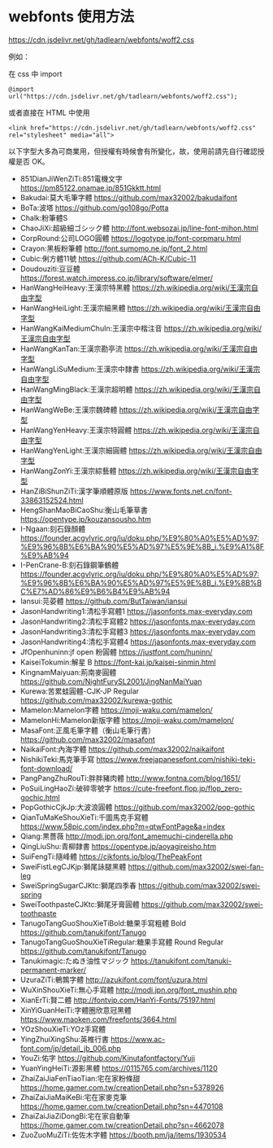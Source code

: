 # webfonts 使用方法
https://cdn.jsdelivr.net/gh/tadlearn/webfonts/woff2.css

例如：

在 css 中 import
```
@import url("https://cdn.jsdelivr.net/gh/tadlearn/webfonts/woff2.css");
```
或者直接在 HTML 中使用
```
<link href="https://cdn.jsdelivr.net/gh/tadlearn/webfonts/woff2.css" rel="stylesheet" media="all">
```

以下字型大多為可商業用，但授權有時候會有所變化，故，使用前請先自行確認授權是否 OK。

- 851DianJiWenZiTi:851電機文字 https://pm85122.onamae.jp/851Gkktt.html
- Bakudai:莫大毛筆字體 https://github.com/max32002/bakudaifont
- BoTa:波塔 https://github.com/go108go/Potta
- Chalk:粉筆體S
- ChaoJiXi:超級細ゴシック體 http://font.websozai.jp/line-font-mihon.html
- CorpRound:公司LOGO圓體 https://logotype.jp/font-corpmaru.html
- Crayon:黑板粉筆體 http://font.sumomo.ne.jp/font_2.html
- Cubic:俐方體11號 https://github.com/ACh-K/Cubic-11
- Doudouziti:豆豆體 https://forest.watch.impress.co.jp/library/software/elmer/
- HanWangHeiHeavy:王漢宗特黑體 https://zh.wikipedia.org/wiki/王漢宗自由字型
- HanWangHeiLight:王漢宗細黑體 https://zh.wikipedia.org/wiki/王漢宗自由字型
- HanWangKaiMediumChuIn:王漢宗中楷注音 https://zh.wikipedia.org/wiki/王漢宗自由字型
- HanWangKanTan:王漢宗勘亭流 https://zh.wikipedia.org/wiki/王漢宗自由字型
- HanWangLiSuMedium:王漢宗中隸書 https://zh.wikipedia.org/wiki/王漢宗自由字型
- HanWangMingBlack:王漢宗超明體 https://zh.wikipedia.org/wiki/王漢宗自由字型
- HanWangWeBe:王漢宗魏碑體 https://zh.wikipedia.org/wiki/王漢宗自由字型
- HanWangYenHeavy:王漢宗特圓體 https://zh.wikipedia.org/wiki/王漢宗自由字型
- HanWangYenLight:王漢宗細圓體 https://zh.wikipedia.org/wiki/王漢宗自由字型
- HanWangZonYi:王漢宗綜藝體 https://zh.wikipedia.org/wiki/王漢宗自由字型
- HanZiBiShunZiTi:漢字筆順體原版 https://www.fonts.net.cn/font-33863152524.html
- HengShanMaoBiCaoShu:衡山毛筆草書 https://opentype.jp/kouzansousho.htm
- I-Ngaan:刻石錄顏體 https://founder.acgvlyric.org/iu/doku.php/%E9%80%A0%E5%AD%97:%E9%96%8B%E6%BA%90%E5%AD%97%E5%9E%8B_i.%E9%A1%8F%E9%AB%94
- I-PenCrane-B:刻石錄鋼筆鶴體 https://founder.acgvlyric.org/iu/doku.php/%E9%80%A0%E5%AD%97:%E9%96%8B%E6%BA%90%E5%AD%97%E5%9E%8B_i.%E9%8B%BC%E7%AD%86%E9%B6%B4%E9%AB%94
- Iansui:芫荽體 https://github.com/ButTaiwan/iansui
- JasonHandwriting1:清松手寫體1 https://jasonfonts.max-everyday.com
- JasonHandwriting2:清松手寫體2 https://jasonfonts.max-everyday.com
- JasonHandwriting3:清松手寫體3 https://jasonfonts.max-everyday.com
- JasonHandwriting4:清松手寫體4 https://jasonfonts.max-everyday.com
- JfOpenhuninn:jf open 粉圓體 https://justfont.com/huninn/
- KaiseiTokumin:解星 B https://font-kai.jp/kaisei-sinmin.html
- KingnamMaiyuan:荊南麥圓體 https://github.com/NightFurySL2001/JingNanMaiYuan
- Kurewa:苦累蛙圓體-CJK-JP Regular https://github.com/max32002/kurewa-gothic
- Mamelon:Mamelon字體 https://moji-waku.com/mamelon/
- MamelonHi:Mamelon新版字體 https://moji-waku.com/mamelon/
- MasaFont:正風毛筆字體（衡山毛筆行書） https://github.com/max32002/masafont
- NaikaiFont:內海字體 https://github.com/max32002/naikaifont
- NishikiTeki:馬克筆手寫 https://www.freejapanesefont.com/nishiki-teki-font-download/
- PangPangZhuRouTi:胖胖豬肉體 http://www.fontna.com/blog/1651/
- PoSuiLingHaoZi:破碎零號字 https://cute-freefont.flop.jp/flop_zero-gochic.html
- PopGothicCjkJp:大波浪圓體 https://github.com/max32002/pop-gothic
- QianTuMaKeShouXieTi:千圖馬克手寫體 https://www.58pic.com/index.php?m=qtwFontPage&a=index
- Qiang:黒薔薇 http://modi.jpn.org/font_amemuchi-cinderella.php
- QingLiuShu:青柳隷書 https://opentype.jp/aoyagireisho.htm
- SuiFengTi:隨峰體 https://cjkfonts.io/blog/ThePeakFont
- SweiFistLegCJKjp:獅尾詠腿黑體 https://github.com/max32002/swei-fan-leg
- SweiSpringSugarCJKtc:獅尾四季春 https://github.com/max32002/swei-spring
- SweiToothpasteCJKtc:獅尾牙膏圓體 https://github.com/max32002/swei-toothpaste
- TanugoTangGuoShouXieTiBold:糖果手寫粗體 Bold https://github.com/tanukifont/Tanugo
- TanugoTangGuoShouXieTiRegular:糖果手寫體 Round Regular https://github.com/tanukifont/Tanugo
- Tanukimagic:たぬき油性マジック https://tanukifont.com/tanuki-permanent-marker/
- UzuraZiTi:鵪鶉字體 http://azukifont.com/font/uzura.html
- WuXinShouXieTi:無心手寫體 http://modi.jpn.org/font_mushin.php
- XianErTi:賢二體 http://fontvip.com/HanYi-Fonts/75197.html
- XinYiGuanHeiTi:字體圈欣意冠黑體 https://www.maoken.com/freefonts/3664.html
- YOzShouXieTi:YOz手寫體
- YingZhuiXingShu:英椎行書 https://www.ac-font.com/jp/detail_jb_006.php
- YouZi:佑字 https://github.com/Kinutafontfactory/Yuji
- YuanYingHeiTi:源影黑體 https://0115765.com/archives/1120
- ZhaiZaiJiaFenTiaoTian:宅在家粉條甜 https://home.gamer.com.tw/creationDetail.php?sn=5378926
- ZhaiZaiJiaMaiKeBi:宅在家麥克筆 https://home.gamer.com.tw/creationDetail.php?sn=4470108
- ZhaiZaiJiaZiDongBi:宅在家自動筆 https://home.gamer.com.tw/creationDetail.php?sn=4662078
- ZuoZuoMuZiTi:佐佐木字體 https://booth.pm/ja/items/1930534
